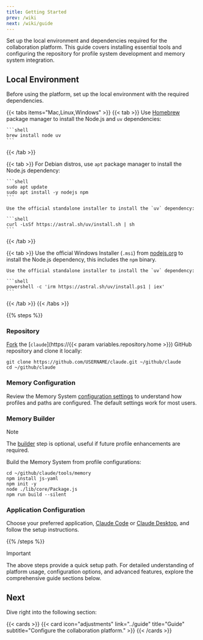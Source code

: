 ```yaml
---
title: Getting Started
prev: /wiki
next: /wiki/guide
---
```


Set up the local environment and dependencies required for the collaboration platform. This guide covers installing essential tools and configuring the repository for profile system development and memory system integration.

<!--more-->

## Local Environment

Before using the platform, set up the local environment with the required dependencies.

{{< tabs items="Mac,Linux,Windows" >}}
  {{< tab >}}
    Use [Homebrew](https://brew.sh) package manager to install the Node.js and `uv` dependencies:

    ```shell
    brew install node uv
    ```
  {{< /tab >}}

  {{< tab >}}
    For Debian distros, use `apt` package manager to install the Node.js dependency:

    ```shell
    sudo apt update
    sudo apt install -y nodejs npm
    ```

    Use the official standalone installer to install the `uv` dependency:

    ```shell
    curl -LsSf https://astral.sh/uv/install.sh | sh
    ```
  {{< /tab >}}

  {{< tab >}}
    Use the official Windows Installer (`.msi`) from [nodejs.org](https://nodejs.org/en/download) to install the Node.js dependency, this includes the `npm` binary.

    Use the official standalone installer to install the `uv` dependency:

    ```shell
    powershell -c 'irm https://astral.sh/uv/install.ps1 | iex'
    ```
  {{< /tab >}}
{{< /tabs >}}

{{% steps %}}

### Repository

[Fork](https://docs.github.com/en/pull-requests/collaborating-with-pull-requests/working-with-forks/fork-a-repo) the [`claude`](https://{{< param variables.repository.home >}}) GitHub repository and clone it locally:

```shell
git clone https://github.com/USERNAME/claude.git ~/github/claude
cd ~/github/claude
```

### Memory Configuration

Review the Memory System [configuration settings](/claude/wiki/guide/platform/memory/configuration) to understand how profiles and paths are configured. The default settings work for most users.

### Memory Builder

> [!NOTE]
> The [builder](/claude/wiki/guide/platform/memory/builder) step is optional, useful if future profile enhancements are required.

Build the Memory System from profile configurations:

```shell
cd ~/github/claude/tools/memory
npm install js-yaml
npm init -y
node ./lib/core/Package.js
npm run build --silent
```

### Application Configuration

Choose your preferred application, [Claude Code](/claude/wiki/guide/platform/code) or [Claude Desktop](/claude/wiki/guide/platform/desktop), and follow the setup instructions.

{{% /steps %}}

> [!IMPORTANT]
> The above steps provide a quick setup path. For detailed understanding of platform usage, configuration options, and advanced features, explore the comprehensive guide sections below.

## Next

Dive right into the following section:

{{< cards >}}
  {{< card icon="adjustments" link="../guide" title="Guide" subtitle="Configure the collaboration platform." >}}
{{< /cards >}}
